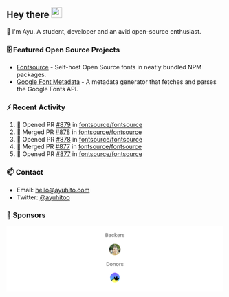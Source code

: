 ## Hey there <img src="https://media.giphy.com/media/hvRJCLFzcasrR4ia7z/giphy.gif" width="25" height="25">

📝 I'm Ayu. A student, developer and an avid open-source enthusiast.

### 🗄 Featured Open Source Projects

- [Fontsource](https://github.com/fontsource/fontsource) - Self-host Open Source fonts in neatly bundled NPM packages.
- [Google Font Metadata](https://github.com/fontsource/google-font-metadata) - A metadata generator that fetches and parses the Google Fonts API.

### ⚡ Recent Activity

<!--START_SECTION:activity-->

1. 💪 Opened PR [#879](https://github.com/fontsource/fontsource/pull/879) in [fontsource/fontsource](https://github.com/fontsource/fontsource)
2. 🎉 Merged PR [#878](https://github.com/fontsource/fontsource/pull/878) in [fontsource/fontsource](https://github.com/fontsource/fontsource)
3. 💪 Opened PR [#878](https://github.com/fontsource/fontsource/pull/878) in [fontsource/fontsource](https://github.com/fontsource/fontsource)
4. 🎉 Merged PR [#877](https://github.com/fontsource/fontsource/pull/877) in [fontsource/fontsource](https://github.com/fontsource/fontsource)
5. 💪 Opened PR [#877](https://github.com/fontsource/fontsource/pull/877) in [fontsource/fontsource](https://github.com/fontsource/fontsource)
<!--END_SECTION:activity-->

### 📫 Contact

- Email: hello@ayuhito.com
- Twitter: [@ayuhitoo](https://twitter.com/ayuhitoo)

### :sparkling_heart: Sponsors

<p align="center">
  <a href="https://cdn.jsdelivr.net/gh/ayuhito/ayuhito/sponsors.svg">
    <img src='https://raw.githubusercontent.com/ayuhito/ayuhito/master/sponsors.svg'/>
  </a>
</p>
